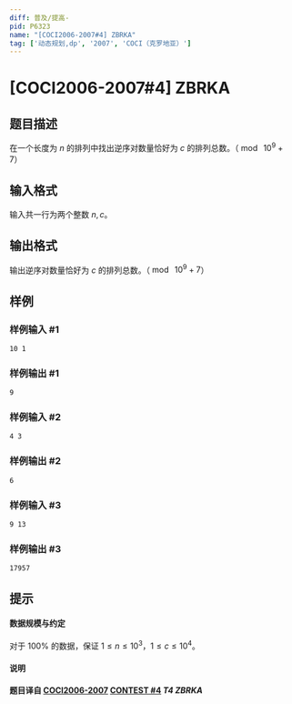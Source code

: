 ```yaml
---
diff: 普及/提高-
pid: P6323
name: "[COCI2006-2007#4] ZBRKA"
tag: ['动态规划,dp', '2007', 'COCI（克罗地亚）']
---
```

# [COCI2006-2007#4] ZBRKA
## 题目描述

在一个长度为 $n$ 的排列中找出逆序对数量恰好为 $c$ 的排列总数。（$\bmod \ 10^9+7$）
## 输入格式

输入共一行为两个整数 $n,c$。
## 输出格式

输出逆序对数量恰好为 $c$ 的排列总数。（$\bmod \ 10^9+7$）
## 样例

### 样例输入 #1
```
10 1
```
### 样例输出 #1
```
9
```
### 样例输入 #2
```
4 3
```
### 样例输出 #2
```
6
```
### 样例输入 #3
```
9 13
```
### 样例输出 #3
```
17957
```
## 提示

#### 数据规模与约定

对于 $100\%$ 的数据，保证 $1\le n\le 10^3$，$1\le c\le 10^4$。

#### 说明

**题目译自 [COCI2006-2007](https://hsin.hr/coci/archive/2006_2007/) [CONTEST #4](https://hsin.hr/coci/archive/2006_2007/contest4_tasks.pdf) *T4 ZBRKA***
